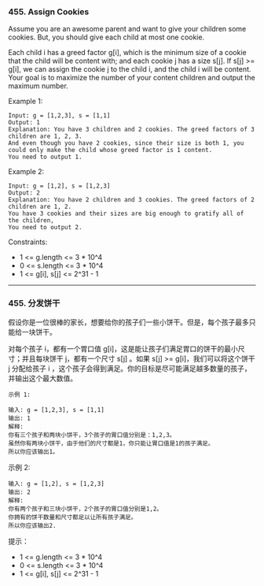 ### 455. Assign Cookies
Assume you are an awesome parent and want to give your children some cookies. But, you should give each child at most one cookie.

Each child i has a greed factor g[i], which is the minimum size of a cookie that the child will be content with; and each cookie j has a size s[j]. If s[j] >= g[i], we can assign the cookie j to the child i, and the child i will be content. Your goal is to maximize the number of your content children and output the maximum number.



Example 1:

	Input: g = [1,2,3], s = [1,1]
	Output: 1
	Explanation: You have 3 children and 2 cookies. The greed factors of 3 children are 1, 2, 3.
	And even though you have 2 cookies, since their size is both 1, you could only make the child whose greed factor is 1 content.
	You need to output 1.

Example 2:

	Input: g = [1,2], s = [1,2,3]
	Output: 2
	Explanation: You have 2 children and 3 cookies. The greed factors of 2 children are 1, 2.
	You have 3 cookies and their sizes are big enough to gratify all of the children,
	You need to output 2.



Constraints:

* 1 <= g.length <= 3 * 10^4
* 0 <= s.length <= 3 * 10^4
* 1 <= g[i], s[j] <= 2^31 - 1

----

### 455. 分发饼干
假设你是一位很棒的家长，想要给你的孩子们一些小饼干。但是，每个孩子最多只能给一块饼干。

对每个孩子 i，都有一个胃口值 g[i]，这是能让孩子们满足胃口的饼干的最小尺寸；并且每块饼干 j，都有一个尺寸 s[j] 。如果 s[j] >= g[i]，我们可以将这个饼干 j 分配给孩子 i ，这个孩子会得到满足。你的目标是尽可能满足越多数量的孩子，并输出这个最大数值。


	示例 1:

	输入: g = [1,2,3], s = [1,1]
	输出: 1
	解释:
	你有三个孩子和两块小饼干，3个孩子的胃口值分别是：1,2,3。
	虽然你有两块小饼干，由于他们的尺寸都是1，你只能让胃口值是1的孩子满足。
	所以你应该输出1。

示例 2:

	输入: g = [1,2], s = [1,2,3]
	输出: 2
	解释:
	你有两个孩子和三块小饼干，2个孩子的胃口值分别是1,2。
	你拥有的饼干数量和尺寸都足以让所有孩子满足。
	所以你应该输出2.



提示：

* 1 <= g.length <= 3 * 10^4
* 0 <= s.length <= 3 * 10^4
* 1 <= g[i], s[j] <= 2^31 - 1

